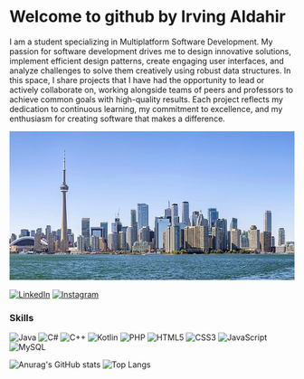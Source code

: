   # Welcome to github by Irving Aldahir 

I am a student specializing in Multiplatform Software Development. My passion for software development drives me to design innovative solutions, implement efficient design patterns, create engaging user interfaces, and analyze challenges to solve them creatively using robust data structures. In this space, I share projects that I have had the opportunity to lead or actively collaborate on, working alongside teams of peers and professors to achieve common goals with high-quality results. Each project reflects my dedication to continuous learning, my commitment to excellence, and my enthusiasm for creating software that makes a difference.

![Banner de Irving](src/CC_2022-06-18_193-Pano_(cropped)_01.jpg)

[![LinkedIn](https://img.shields.io/badge/linkedin-%230077B5.svg?style=for-the-badge&logo=linkedin&logoColor=white)](https://www.linkedin.com/in/irvingaldahirangelesromero/)
[![Instagram](https://img.shields.io/badge/Instagram-%23E4405F.svg?style=for-the-badge&logo=Instagram&logoColor=white)](https://www.instagram.com/aldahir_rom/)

### Skills
![Java](https://img.shields.io/badge/java-%23ED8B00.svg?style=for-the-badge&logo=openjdk&logoColor=white)
![C#](https://img.shields.io/badge/c%23-%23239120.svg?style=for-the-badge&logo=csharp&logoColor=white)
![C++](https://img.shields.io/badge/c++-%2300599C.svg?style=for-the-badge&logo=c%2B%2B&logoColor=white)
![Kotlin](https://img.shields.io/badge/kotlin-%237F52FF.svg?style=for-the-badge&logo=kotlin&logoColor=white)
![PHP](https://img.shields.io/badge/php-%23777BB4.svg?style=for-the-badge&logo=php&logoColor=white)
![HTML5](https://img.shields.io/badge/html5-%23E34F26.svg?style=for-the-badge&logo=html5&logoColor=white)
![CSS3](https://img.shields.io/badge/css3-%231572B6.svg?style=for-the-badge&logo=css3&logoColor=white)
![JavaScript](https://img.shields.io/badge/javascript-%23323330.svg?style=for-the-badge&logo=javascript&logoColor=%23F7DF1E)
![MySQL](https://img.shields.io/badge/mysql-4479A1.svg?style=for-the-badge&logo=mysql&logoColor=white)

![Anurag's GitHub stats](https://github-readme-stats.vercel.app/api?username=irvingaldahirangelesromero&show_icons=true&theme=transparent)
![Top Langs](https://github-readme-stats.vercel.app/api/top-langs/?username=irvingaldahirangelesromero&layout=compact)

